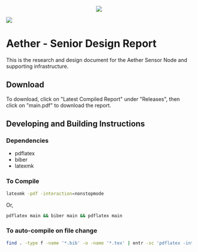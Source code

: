 <p align="center">
  <img src="https://user-images.githubusercontent.com/5152848/146123906-e0c5a518-798d-49a1-ba78-0f2eeff61f5f.png">
  <!-- ![aether](https://user-images.githubusercontent.com/5152848/146123906-e0c5a518-798d-49a1-ba78-0f2eeff61f5f.png) -->
</p>

<p>
  <img src="https://img.shields.io/static/v1?label=Made%20with&message=LaTeX&color=008080&style=for-the-badge&logo=LaTeX">
</p>

# Aether - Senior Design Report
This is the research and design document for the Aether Sensor Node and supporting infrastructure.

## Download
To download, click on "Latest Compiled Report" under "Releases", then click on "main.pdf" to download the report.

## Developing and Building Instructions
### Dependencies
- pdflatex
- biber
- latexmk

### To Compile
```sh
latexmk -pdf -interaction=nonstopmode
```

Or,

```sh
pdflatex main && biber main && pdflatex main
```

### To auto-compile on file change
```sh
find . -type f -name '*.bib' -o -name '*.tex' | entr -sc 'pdflatex -interaction=nonstopmode main && biber main && pdflatex -interaction=nonstopmode main'
```
